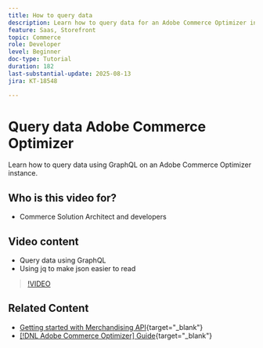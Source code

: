 ```yaml
---
title: How to query data
description: Learn how to query data for an Adobe Commerce Optimizer instance.
feature: Saas, Storefront
topic: Commerce
role: Developer
level: Beginner
doc-type: Tutorial
duration: 182
last-substantial-update: 2025-08-13
jira: KT-18548

---
```

# Query data Adobe Commerce Optimizer

Learn how to query data using GraphQL on an Adobe Commerce Optimizer instance. 

## Who is this video for?

* Commerce Solution Architect and developers

## Video content

* Query data using GraphQL
* Using jq to make json easier to read

>[!VIDEO](https://video.tv.adobe.com/v/3470800?learn=on&enablevpops)

## Related Content

* [Getting started with Merchandising API](https://developer.adobe.com/commerce/services/optimizer/merchandising-services/using-the-api/#make-your-first-request){target="_blank"}
* [[!DNL Adobe Commerce Optimizer] Guide](https://experienceleague.adobe.com/en/docs/commerce/optimizer/overview){target="_blank"}
